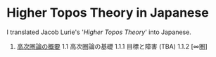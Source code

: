 # Higher Topos Theory in Japanese  

I translated Jacob Lurie's '*Higher Topos Theory*' into Japanese.

1. [高次圏論の概要](https://github.com/Yonoha/public-HTT/blob/main/ch1/abstruct1/abstruct1.pdf)
    1.1 高次圏論の基礎 
        1.1.1 目標と障害 (TBA)
        1.1.2 [$\infty$圏]